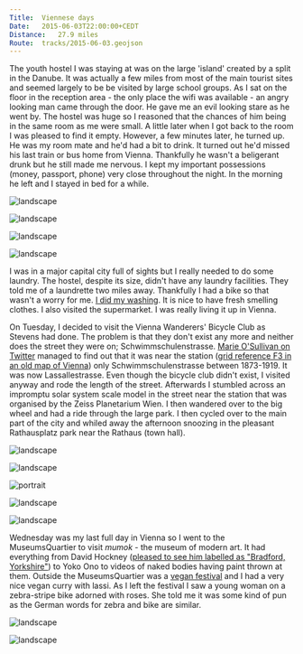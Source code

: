```yaml
---
Title:	Viennese days
Date:	2015-06-03T22:00:00+CEDT
Distance:	27.9 miles
Route:	tracks/2015-06-03.geojson
---
```


The youth hostel I was staying at was on the large 'island' created by a split in the Danube. It was actually a few miles from most of the main tourist sites and seemed largely to be be visited by large school groups. As I sat on the floor in the reception area - the only place the wifi was available - an angry looking man came through the door. He gave me an evil looking stare as he went by. The hostel was huge so I reasoned that the chances of him being in the same room as me were small. A little later when I got back to the room I was pleased to find it empty. However, a few minutes later, he turned up. He was my room mate and he'd had a bit to drink. It turned out he'd missed his last train or bus home from Vienna. Thankfully he wasn't a beligerant drunk but he still made me nervous. I kept my important possessions (money, passport, phone) very close throughout the night. In the morning he left and I stayed in bed for a while.

![landscape](https://farm1.staticflickr.com/267/18120713854_cb35f9ac7e_z_d.jpg "Graffitti near the youth hostel")

![landscape](https://farm1.staticflickr.com/266/18832092643_49f9ba04fa_z_d.jpg "Graffitti near the Danube")

![landscape](https://farm1.staticflickr.com/492/18717047016_0c316f5740_z_d.jpg "Danube with rising Moon")

![landscape](https://farm1.staticflickr.com/362/18557178959_d67ca1fa7d_z_d.jpg "Danubian sunset")

I was in a major capital city full of sights but I really needed to do some laundry. The hostel, despite its size, didn't have any laundry facilities. They told me of a laundrette two miles away. Thankfully I had a bike so that wasn't a worry for me. [I did my washing](https://twitter.com/RTWbike/status/605364839469461505). It is nice to have fresh smelling clothes. I also visited the supermarket. I was really living it up in Vienna.

On Tuesday, I decided to visit the Vienna Wanderers' Bicycle Club as Stevens had done. The problem is that they don't exist any more and neither does the street they were on; Schwimmschulenstrasse. [Marie O'Sullivan on Twitter](https://twitter.com/Reesiepie/status/605425446864461825) managed to find out that it was near the station ([grid reference F3 in an old map of Vienna](http://www.retrobibliothek.de/retrobib/seite.html?id=116717&imageview=true)) only Schwimmschulenstrasse between 1873-1919. It was now Lassallestrasse. Even though the bicycle club didn't exist, I visited anyway and rode the length of the street. Afterwards I stumbled across an impromptu solar system scale model in the street near the station that was organised by the Zeiss Planetarium Wien. I then wandered over to the big wheel and had a ride through the large park. I then cycled over to the main part of the city and whiled away the afternoon snoozing in the pleasant Rathausplatz park near the Rathaus (town hall).

![landscape](https://farm1.staticflickr.com/270/18120510924_5312ca680a_z_d.jpg "Jupiter")

![landscape](https://farm1.staticflickr.com/373/18555442730_8cacafef2d_z_d.jpg "Big wheel")

![portrait](https://farm1.staticflickr.com/437/19265085298_9c4f7045d5_z_d.jpg "Biking in the park")

![landscape](https://farm1.staticflickr.com/513/18120518444_451340f76c_z_d.jpg "Vienna")

![landscape](https://farm1.staticflickr.com/371/18745798981_75e61d1237_z_d.jpg "The Rathaus")

Wednesday was my last full day in Vienna so I went to the MuseumsQuartier to visit _mumok_ - the museum of modern art. It had everything from David Hockney ([pleased to see him labelled as "Bradford, Yorkshire"](https://twitter.com/RTWbike/status/606073606028853249)) to Yoko Ono to videos of naked bodies having paint thrown at them. Outside the MuseumsQuartier was a [vegan festival](https://twitter.com/RTWbike/status/606152094505177089) and I had a very nice vegan curry with lassi. As I left the festival I saw a young woman on a zebra-stripe bike adorned with roses. She told me it was some kind of pun as the German words for zebra and bike are similar.

![landscape](https://farm1.staticflickr.com/329/19265119170_d07d1de406_z_d.jpg "mumok")

![landscape](https://farm1.staticflickr.com/410/19446385132_8713f1fb95_z_d.jpg "zebra bike")